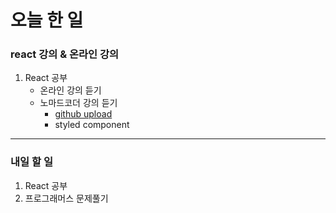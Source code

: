 # 오늘 한 일

### react 강의 & 온라인 강의

1. React 공부
   - 온라인 강의 듣기
   - 노마드코더 강의 듣기
     - [github upload](https://github.com/youahleum/react-for-beginners)
     - styled component

---

### 내일 할 일

1. React 공부
1. 프로그래머스 문제풀기

